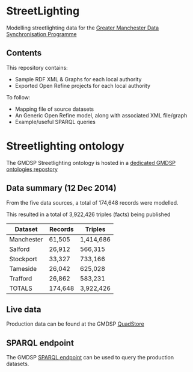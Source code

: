 StreetLighting
==============

Modelling streetlighting data for the [Greater Manchester Data Synchronisation Programme][gmdsp]

[gmdsp]: http://gmdsp.org.uk/


Contents
----------
This repository contains:

- Sample RDF XML & Graphs for each local authority
- Exported Open Refine projects for each local authority

To follow:

- Mapping file of source datasets
- An Generic Open Refine model, along with associated XML file/graph
- Example/useful SPARQL queries


Streetlighting ontology
=======================
The GMDSP Streetlighting ontology is hosted in a [dedicated GMDSP ontologies repostory][ont] 

[ont]: https://github.com/GMDSP-Linked-Data/ontologies


Data summary (12 Dec 2014)
---------------------------
From the five data sources, a total of 174,648 records were modelled.

This resulted in a total of 3,922,426 triples (facts) being published

| Dataset    | Records | Triples   |
|------------|---------|-----------|
| Manchester | 61,505  | 1,414,686 |
| Salford    | 26,912  | 566,315   |
| Stockport  | 33,327  | 733,166   |
| Tameside   | 26,042  | 625,028   |
| Trafford   | 26,862  | 583,231   |
| TOTALS     | 174,648 | 3,922,426 |

Live data
----------
Production data can be found at the GMDSP [QuadStore][quad]

[quad]: http://data.gmdsp.org.uk/themes


SPARQL endpoint
---------------
The GMDSP [SPARQL endpoint][sp] can be used to query the production datasets.

[sp]: http://data.gmdsp.org.uk/sparql
